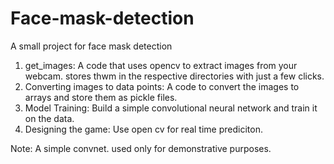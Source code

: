# Face-mask-detection
A small project for face mask detection

1) get_images: A code that uses opencv to extract images from your webcam. stores thwm in the respective directories with just a few clicks.
2) Converting images to data points: A code to convert the images to arrays and store them as pickle files.
3) Model Training: Build a simple convolutional neural network and train it on the data.
4) Designing the game: Use open cv for real time prediciton.

Note: A simple convnet. used only for demonstrative purposes.
